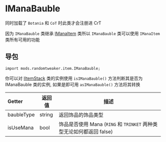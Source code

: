 # IManaBauble

同时加载了 `Botania` 和 `CoT` 时此类才会注册进 CrT

因为 `IManaBauble`
类继承 [IManaItem](https://github.com/ikexing-cn/RandomTweaker/blob/1.12/wiki/zh_cn/modSupport/ContentTweaker/ManaItem/IManaItem.md)
类所以 `IManaBauble` 类可以使用 `IManaItem` 类所有可用的功能

## 导包

```zenscript
import mods.randomtweaker.item.IManaBauble;
```

你可以对 [IItemStack](https://docs.blamejared.com/1.12/en/Vanilla/Items/IItemStack/)
类的实例使用 `isIManaBauble()` 方法判断其是否为 IManaBauble 类的实例, 如果是即可用 `asIManaBauble()` 方法将其转换

| Getter | 返回值 | 描述 |
| :----- | ---- | ----- |
| baubleType | string | 返回饰品的饰品类型 |
| isUseMana | bool | 饰品是否使用 Mana (`RING` 和 `TRINKET` 两种类型无论如何都返回 false)

